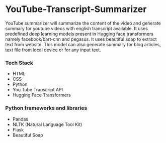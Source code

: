 # YouTube-Transcript-Summarizer
<p>YouTube summarizer will summarize the content of the video and generate summary for youtube videos with english transcript available. It uses predefined deep learning models present in Hugging face transformers namely facebook/bart-cnn and pegasus. It uses beautiful soap to extract text from website. This model can also generate summary for blog articles, text file from local device or for any input text.
</p>
<h3>Tech Stack</h3>
<ul>
  <li>HTML</li>
  <li>CSS</li>
  <li>Python</li>
  <li>You Tube Transcript API</li>
  <li>Hugging Face Transformers</li>
</ul>
<h3>Python frameworks and libraries</h3>
<ul>
  <li>Pandas</li>  
  <li>NLTK (Natural Language Tool Kit)</li>
  <li>Flask</li>
  <li>Beautiful Soap</li>
</ul>

  
